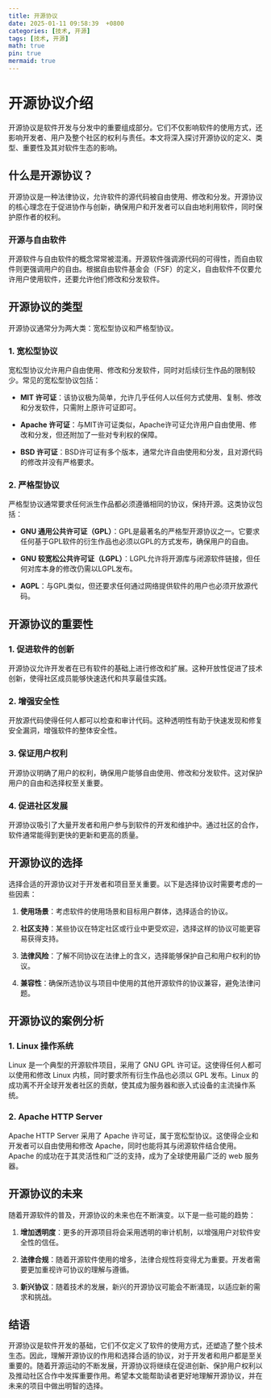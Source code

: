 ```yaml
---
title: 开源协议
date: 2025-01-11 09:58:39  +0800
categories: [技术, 开源]
tags: [技术, 开源]
math: true
pin: true
mermaid: true
---
```

# 开源协议介绍

开源协议是软件开发与分发中的重要组成部分。它们不仅影响软件的使用方式，还影响开发者、用户及整个社区的权利与责任。本文将深入探讨开源协议的定义、类型、重要性及其对软件生态的影响。

## 什么是开源协议？

开源协议是一种法律协议，允许软件的源代码被自由使用、修改和分发。开源协议的核心理念在于促进协作与创新，确保用户和开发者可以自由地利用软件，同时保护原作者的权利。

### 开源与自由软件

开源软件与自由软件的概念常常被混淆。开源软件强调源代码的可得性，而自由软件则更强调用户的自由。根据自由软件基金会（FSF）的定义，自由软件不仅要允许用户使用软件，还要允许他们修改和分发软件。

## 开源协议的类型

开源协议通常分为两大类：宽松型协议和严格型协议。

### 1. 宽松型协议

宽松型协议允许用户自由使用、修改和分发软件，同时对后续衍生作品的限制较少。常见的宽松型协议包括：

- **MIT 许可证**：该协议极为简单，允许几乎任何人以任何方式使用、复制、修改和分发软件，只需附上原许可证即可。

- **Apache 许可证**：与MIT许可证类似，Apache许可证允许用户自由使用、修改和分发，但还附加了一些对专利权的保障。

- **BSD 许可证**：BSD许可证有多个版本，通常允许自由使用和分发，且对源代码的修改并没有严格要求。

### 2. 严格型协议

严格型协议通常要求任何派生作品都必须遵循相同的协议，保持开源。这类协议包括：

- **GNU 通用公共许可证（GPL）**：GPL是最著名的严格型开源协议之一。它要求任何基于GPL软件的衍生作品也必须以GPL的方式发布，确保用户的自由。

- **GNU 较宽松公共许可证（LGPL）**：LGPL允许将开源库与闭源软件链接，但任何对库本身的修改仍需以LGPL发布。

- **AGPL**：与GPL类似，但还要求任何通过网络提供软件的用户也必须开放源代码。

## 开源协议的重要性

### 1. 促进软件的创新

开源协议允许开发者在已有软件的基础上进行修改和扩展。这种开放性促进了技术创新，使得社区成员能够快速迭代和共享最佳实践。

### 2. 增强安全性

开放源代码使得任何人都可以检查和审计代码。这种透明性有助于快速发现和修复安全漏洞，增强软件的整体安全性。

### 3. 保证用户权利

开源协议明确了用户的权利，确保用户能够自由使用、修改和分发软件。这对保护用户的自由和选择权至关重要。

### 4. 促进社区发展

开源协议吸引了大量开发者和用户参与到软件的开发和维护中。通过社区的合作，软件通常能得到更快的更新和更高的质量。

## 开源协议的选择

选择合适的开源协议对于开发者和项目至关重要。以下是选择协议时需要考虑的一些因素：

1. **使用场景**：考虑软件的使用场景和目标用户群体，选择适合的协议。

2. **社区支持**：某些协议在特定社区或行业中更受欢迎，选择这样的协议可能更容易获得支持。

3. **法律风险**：了解不同协议在法律上的含义，选择能够保护自己和用户权利的协议。

4. **兼容性**：确保所选协议与项目中使用的其他开源软件的协议兼容，避免法律问题。

## 开源协议的案例分析

### 1. Linux 操作系统

Linux 是一个典型的开源软件项目，采用了 GNU GPL 许可证。这使得任何人都可以使用和修改 Linux 内核，同时要求所有衍生作品也必须以 GPL 发布。Linux 的成功离不开全球开发者社区的贡献，使其成为服务器和嵌入式设备的主流操作系统。

### 2. Apache HTTP Server

Apache HTTP Server 采用了 Apache 许可证，属于宽松型协议。这使得企业和开发者可以自由使用和修改 Apache，同时也能将其与闭源软件结合使用。Apache 的成功在于其灵活性和广泛的支持，成为了全球使用最广泛的 web 服务器。

## 开源协议的未来

随着开源软件的普及，开源协议的未来也在不断演变。以下是一些可能的趋势：

1. **增加透明度**：更多的开源项目将会采用透明的审计机制，以增强用户对软件安全性的信任。

2. **法律合规**：随着开源软件使用的增多，法律合规性将变得尤为重要。开发者需要更加重视许可协议的理解与遵循。

3. **新兴协议**：随着技术的发展，新兴的开源协议可能会不断涌现，以适应新的需求和挑战。

## 结语

开源协议是软件开发的基础，它们不仅定义了软件的使用方式，还塑造了整个技术生态。因此，理解开源协议的作用和选择合适的协议，对于开发者和用户都是至关重要的。随着开源运动的不断发展，开源协议将继续在促进创新、保护用户权利以及推动社区合作中发挥重要作用。希望本文能帮助读者更好地理解开源协议，并在未来的项目中做出明智的选择。